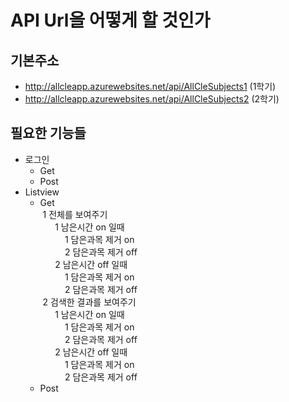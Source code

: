# API Url을 어떻게 할 것인가 

## 기본주소
- http://allcleapp.azurewebsites.net/api/AllCleSubjects1 (1학기)  <br>
- http://allcleapp.azurewebsites.net/api/AllCleSubjects2 (2학기)  <br>
## 필요한 기능들
- 로그인
  * Get
  * Post
- Listview
  * Get</br>
 &nbsp;1  전체를 보여주기</br>
 &nbsp;&nbsp;&nbsp;&nbsp;&nbsp; 1 남은시간 on 일때</br>
 &nbsp;&nbsp;&nbsp;&nbsp;&nbsp;&nbsp;&nbsp;&nbsp;&nbsp; 1 담은과목 제거 on</br>
 &nbsp;&nbsp;&nbsp;&nbsp;&nbsp;&nbsp;&nbsp;&nbsp;&nbsp; 2 담은과목 제거 off</br>
 &nbsp;&nbsp;&nbsp;&nbsp;&nbsp; 2 남은시간 off 일때</br>
 &nbsp;&nbsp;&nbsp;&nbsp;&nbsp;&nbsp;&nbsp;&nbsp;&nbsp; 1 담은과목 제거 on</br>
 &nbsp;&nbsp;&nbsp;&nbsp;&nbsp;&nbsp;&nbsp;&nbsp;&nbsp; 2 담은과목 제거 off</br>
 &nbsp;2  검색한 결과를 보여주기</br>
 &nbsp;&nbsp;&nbsp;&nbsp;&nbsp; 1 남은시간 on 일때</br>
 &nbsp;&nbsp;&nbsp;&nbsp;&nbsp;&nbsp;&nbsp;&nbsp;&nbsp; 1 담은과목 제거 on</br>
 &nbsp;&nbsp;&nbsp;&nbsp;&nbsp;&nbsp;&nbsp;&nbsp;&nbsp; 2 담은과목 제거 off</br>
 &nbsp;&nbsp;&nbsp;&nbsp;&nbsp; 2 남은시간 off 일때</br>
 &nbsp;&nbsp;&nbsp;&nbsp;&nbsp;&nbsp;&nbsp;&nbsp;&nbsp; 1 담은과목 제거 on</br>
 &nbsp;&nbsp;&nbsp;&nbsp;&nbsp;&nbsp;&nbsp;&nbsp;&nbsp; 2 담은과목 제거 off</br>
  * Post</br>
